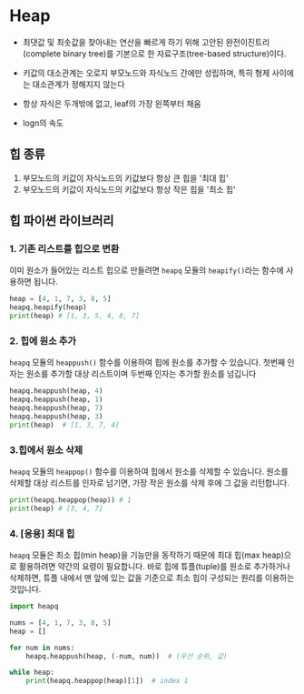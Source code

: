 # Heap

- 최댓값 및 최솟값을 찾아내는 연산을 빠르게 하기 위해 고안된 완전이진트리(complete binary tree)를 기본으로 한 자료구조(tree-based structure)이다.

- 키값의 대소관계는 오로지 부모노드와 자식노드 간에만 성립하며, 특히 형제 사이에는 대소관계가 정해지지 않는다

- 항상 자식은 두개밖에 없고, leaf의 가장 왼쪽부터 채움

- logn의 속도

## 힙 종류

1. 부모노드의 키값이 자식노드의 키값보다 항상 큰 힙을 '최대 힙'
2. 부모노드의 키값이 자식노드의 키값보다 항상 작은 힙을 '최소 힙'

## 힙 파이썬 라이브러리

### 1. **기존 리스트를 힙으로 변환**

이미 원소가 들어있는 리스트 힙으로 만들려면 `heapq` 모듈의 `heapify()`라는 함수에 사용하면 됩니다.

```python
heap = [4, 1, 7, 3, 8, 5]
heapq.heapify(heap)
print(heap) # [1, 3, 5, 4, 8, 7]
```

### 2. **힙에 원소 추가**

`heapq` 모듈의 `heappush()` 함수를 이용하여 힙에 원소를 추가할 수 있습니다. 첫번째 인자는 원소를 추가할 대상 리스트이며 두번째 인자는 추가할 원소를 넘깁니다

```python
heapq.heappush(heap, 4)
heapq.heappush(heap, 1)
heapq.heappush(heap, 7)
heapq.heappush(heap, 3)
print(heap)  # [1, 3, 7, 4]
```

### 3.**힙에서 원소 삭제**

`heapq` 모듈의 `heappop()` 함수를 이용하여 힙에서 원소를 삭제할 수 있습니다. 원소를 삭제할 대상 리스트를 인자로 넘기면, 가장 작은 원소를 삭제 후에 그 값을 리턴합니다.

```python
print(heapq.heappop(heap)) # 1
print(heap) # [3, 4, 7]
```

### 4. **[응용] 최대 힙**

`heapq` 모듈은 최소 힙(min heap)을 기능만을 동작하기 때문에 최대 힙(max heap)으로 활용하려면 약간의 요령이 필요합니다. 바로 힙에 튜플(tuple)를 원소로 추가하거나 삭제하면, 튜플 내에서 맨 앞에 있는 값을 기준으로 최소 힙이 구성되는 원리를 이용하는 것입니다.

```python
import heapq

nums = [4, 1, 7, 3, 8, 5]
heap = []

for num in nums:
    heapq.heappush(heap, (-num, num))  # (우선 순위, 값)

while heap:
    print(heapq.heappop(heap)[1])  # index 1
```
